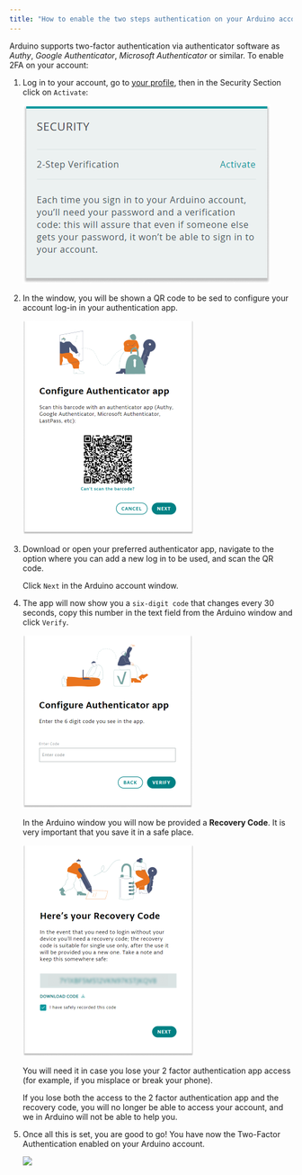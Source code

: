 ```yaml
---
title: "How to enable the two steps authentication on your Arduino account"
---
```


Arduino supports two-factor authentication via authenticator software as *Authy*, *Google Authenticator*, *Microsoft Authenticator* or similar. To enable 2FA on your account:

1. Log in to your account, go to [your profile](https://id.arduino.cc/), then in the Security Section click on `Activate`:

   ![](img/Profile_Security.png)

2. In the window, you will be shown a QR code to be sed to configure your account log-in in your authentication app.

   ![](img/2FA_QRcode.png)

3. Download or open your preferred authenticator app, navigate to the option where you can add a new log in to be used, and scan the QR code.

   Click `Next` in the Arduino account window.

4. The app will now show you a `six-digit code` that changes every 30 seconds, copy this number in the text field from the Arduino window and click `Verify`.

   ![](img/2FA_6digits.png)

   In the Arduino window you will now be provided a **Recovery Code**. It is very important that you save it in a safe place.

   ![](img/2FA_recoveryCode.png)

   You will need it in case you lose your 2 factor authentication app access (for example, if you misplace or break your phone).

   If you lose both the access to the 2 factor authentication app and the recovery code, you will no longer be able to access your account, and we in Arduino will not be able to help you.

5. Once all this is set, you are good to go! You have now the Two-Factor Authentication enabled on your Arduino account.

   ![](img/2FA_success.png)
